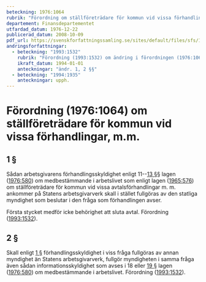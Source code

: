 ```yaml
---
beteckning: 1976:1064
rubrik: "Förordning om ställföreträdare för kommun vid vissa förhandlingar, m.m."
departement: Finansdepartementet
utfardad_datum: 1976-12-22
publicerad_datum: 2008-10-09
pdf_url: https://svenskforfattningssamling.se/sites/default/files/sfs/1976-12/SFS1976-1064.pdf
andringsforfattningar:
  - beteckning: "1993:1532"
    rubrik: "Förordning (1993:1532) om ändring i förordningen (1976:1064) om ställföreträdare för kommun vid vissa förhandlingar, m.m."
    ikraft_datum: 1994-01-01
    anteckningar: "ändr. 1, 2 §§"
  - beteckning: "1994:1935"
    anteckningar: upph.
---
```


# Förordning (1976:1064) om ställföreträdare för kommun vid vissa förhandlingar, m.m.

## 1 §

Sådan arbetsgivarens förhandlingsskyldighet enligt 11--[13 §](#13)§ lagen ([1976:580](https://selex.se/eli/sfs/1976/580)) om medbestämmande i arbetslivet som enligt lagen ([1965:576](https://selex.se/eli/sfs/1965/576)) om ställföreträdare för kommun vid vissa avtalsförhandlingar m. m. ankommer på Statens arbetsgivarverk skall i stället fullgöras av den statliga myndighet som beslutar i den fråga som förhandlingen avser.

Första stycket medför icke behörighet att sluta avtal. Förordning ([1993:1532](https://selex.se/eli/sfs/1993/1532)).

## 2 §

Skall enligt [1 §](#1) förhandlingsskyldighet i viss fråga fullgöras av annan myndighet än Statens arbetsgivarverk, fullgör myndigheten i samma fråga även sådan informationsskyldighet som avses i 18 eller [19 §](#19) lagen ([1976:580](https://selex.se/eli/sfs/1976/580)) om medbestämmande i arbetslivet. Förordning ([1993:1532](https://selex.se/eli/sfs/1993/1532)).
